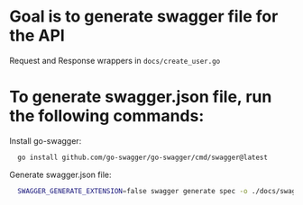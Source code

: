 # Goal is to generate swagger file for the API
Request and Response wrappers in `docs/create_user.go`

# To generate swagger.json file, run the following commands:

Install go-swagger:
```bash
  go install github.com/go-swagger/go-swagger/cmd/swagger@latest        
```

Generate swagger.json file:
```bash
  SWAGGER_GENERATE_EXTENSION=false swagger generate spec -o ./docs/swagger.yaml
```

